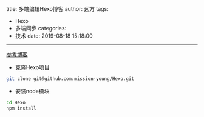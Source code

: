 title: 多端编辑Hexo博客
author: 远方
tags:
  - Hexo
  - 多端同步
categories:
  - 技术
date: 2019-08-18 15:18:00
---
[参考博客](https://www.jianshu.com/p/a0824fe2e066)

- 克隆Hexo项目
```bash
git clone git@github.com:mission-young/Hexo.git
```
- 安装node模块
```bash
cd Hexo
npm install
```
